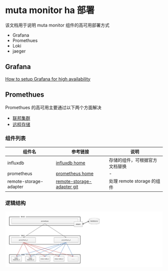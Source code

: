 # muta monitor ha 部署
该文档用于说明 muta monitor 组件的高可用部署方式
- Grafana
- Promethues
- Loki
- jaeger

## Grafana
[How to setup Grafana for high availability](https://grafana.com/docs/grafana/latest/tutorials/ha_setup/)


## Promethues
Promethues 的高可用主要通过以下两个方面解决
- [联邦集群](https://prometheus.io/docs/prometheus/latest/federation/)
- [远程存储](https://prometheus.io/docs/prometheus/latest/storage/)

### 组件列表
| 组件名 | 参考链接 | 说明 |
| --- | --- | --- |
| influxdb | [influxdb home](https://docs.influxdata.com/influxdb/v1.8/administration/config/) | 存储的组件，可根据官方文档替换 | 
| prometheus | [prometheus home](https://prometheus.io/docs/prometheus/latest/federation/ ) | - |
| remote-storage-adapter | [remote-storage-adapter git](https://github.com/prometheus/prometheus/blob/master/documentation/examples/remote_storage/remote_storage_adapter/README.md) | 处理 remote storage 的组件 |

### 逻辑结构
![](./asset/ha-promethues.png)

